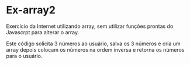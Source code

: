 # Ex-array2
Exercício da Internet utilizando array, sem utilizar funções prontas do Javascrpt para alterar o array.

Este código solicita 3 números ao usuário, salva os 3 números e cria um array depois colocam os números na ordem inversa e retorna os números para o usuário.
